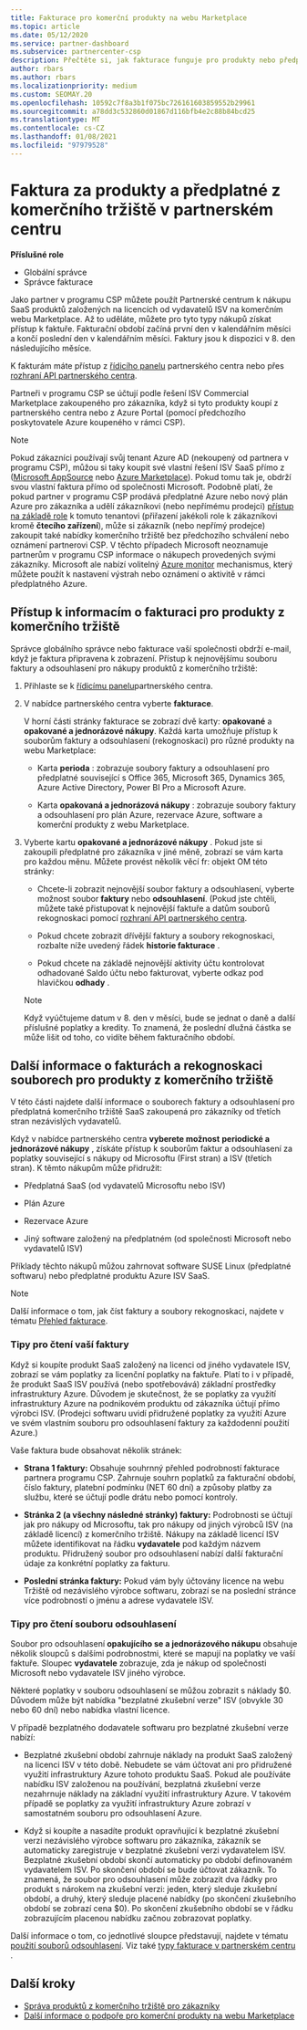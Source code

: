 ```yaml
---
title: Fakturace pro komerční produkty na webu Marketplace
ms.topic: article
ms.date: 05/12/2020
ms.service: partner-dashboard
ms.subservice: partnercenter-csp
description: Přečtěte si, jak fakturace funguje pro produkty nebo předplatné ISV SaaS zakoupené pro zákazníky z komerčního tržiště v partnerském centru.
author: rbars
ms.author: rbars
ms.localizationpriority: medium
ms.custom: SEOMAY.20
ms.openlocfilehash: 10592c7f8a3b1f075bc726161603859552b29961
ms.sourcegitcommit: a78dd3c532860d01867d116bfb4e2c88b84bcd25
ms.translationtype: MT
ms.contentlocale: cs-CZ
ms.lasthandoff: 01/08/2021
ms.locfileid: "97979528"
---
```

# <a name="billing-for-commercial-marketplace-products-and-subscriptions-in-partner-center"></a>Faktura za produkty a předplatné z komerčního tržiště v partnerském centru


**Příslušné role**

- Globální správce
- Správce fakturace

Jako partner v programu CSP můžete použít Partnerské centrum k nákupu SaaS produktů založených na licencích od vydavatelů ISV na komerčním webu Marketplace. Až to uděláte, můžete pro tyto typy nákupů získat přístup k faktuře. Fakturační období začíná první den v kalendářním měsíci a končí poslední den v kalendářním měsíci. Faktury jsou k dispozici v 8. den následujícího měsíce.

K fakturám máte přístup z [řídicího panelu](https://partner.microsoft.com/dashboard/) partnerského centra nebo přes [rozhraní API partnerského centra](/partner-center/develop/).

Partneři v programu CSP se účtují podle řešení ISV Commercial Marketplace zakoupeného pro zákazníka, když si tyto produkty koupí z partnerského centra nebo z Azure Portal (pomocí předchozího poskytovatele Azure koupeného v rámci CSP).

>[!NOTE]
>Pokud zákazníci používají svůj tenant Azure AD (nekoupený od partnera v programu CSP), můžou si taky koupit své vlastní řešení ISV SaaS přímo z ([Microsoft AppSource](https://appsource.microsoft.com/) nebo [Azure Marketplace](https://azuremarketplace.microsoft.com/)). Pokud tomu tak je, obdrží svou vlastní faktura přímo od společnosti Microsoft. Podobně platí, že pokud partner v programu CSP prodává předplatné Azure nebo nový plán Azure pro zákazníka a udělí zákazníkovi (nebo nepřímému prodejci) [přístup na základě role](/azure/role-based-access-control/built-in-roles) k tomuto tenantovi (přiřazení jakékoli role k zákazníkovi kromě **čtecího zařízení**), může si zákazník (nebo nepřímý prodejce) zakoupit také nabídky komerčního tržiště bez předchozího schválení nebo oznámení partnerovi CSP. V těchto případech Microsoft neoznamuje partnerům v programu CSP informace o nákupech provedených svými zákazníky. Microsoft ale nabízí volitelný [Azure monitor](/azure/azure-monitor/platform/alerts-activity-log) mechanismus, který můžete použít k nastavení výstrah nebo oznámení o aktivitě v rámci předplatného Azure.

## <a name="access-billing-information-for-commercial-marketplace-products"></a>Přístup k informacím o fakturaci pro produkty z komerčního tržiště

Správce globálního správce nebo fakturace vaší společnosti obdrží e-mail, když je faktura připravena k zobrazení. Přístup k nejnovějšímu souboru faktury a odsouhlasení pro nákupy produktů z komerčního tržiště:

1. Přihlaste se k [řídicímu panelu](https://partner.microsoft.com/dashboard/)partnerského centra.

2. V nabídce partnerského centra vyberte **fakturace**. 

    V horní části stránky fakturace se zobrazí dvě karty: **opakované** a **opakované a jednorázové nákupy**. Každá karta umožňuje přístup k souborům faktury a odsouhlasení (rekognoskaci) pro různé produkty na webu Marketplace:

    - Karta **perioda** : zobrazuje soubory faktury a odsouhlasení pro předplatné související s Office 365, Microsoft 365, Dynamics 365, Azure Active Directory, Power BI Pro a Microsoft Azure.

    - Karta **opakovaná a jednorázová nákupy** : zobrazuje soubory faktury a odsouhlasení pro plán Azure, rezervace Azure, software a komerční produkty z webu Marketplace.
  
3. Vyberte kartu **opakované a jednorázové nákupy** . Pokud jste si zakoupili předplatné pro zákazníka v jiné měně, zobrazí se vám karta pro každou měnu. Můžete provést několik věcí fr: objekt OM této stránky:

    - Chcete-li zobrazit nejnovější soubor faktury a odsouhlasení, vyberte možnost soubor **faktury** nebo **odsouhlasení**. (Pokud jste chtěli, můžete také přistupovat k nejnovější faktuře a datům souborů rekognoskaci pomocí [rozhraní API partnerského centra](/partner-center/develop/).

    - Pokud chcete zobrazit dřívější faktury a soubory rekognoskaci, rozbalte níže uvedený řádek **historie fakturace** .

    - Pokud chcete na základě nejnovější aktivity účtu kontrolovat odhadované Saldo účtu nebo fakturovat, vyberte odkaz pod hlavičkou **odhady** .  

    >[!NOTE]
    > Když vyúčtujeme datum v 8. den v měsíci, bude se jednat o daně a další příslušné poplatky a kredity. To znamená, že poslední dlužná částka se může lišit od toho, co vidíte během fakturačního období.

## <a name="more-about-invoices-and-recon-files-for-commercial-marketplace-products"></a>Další informace o fakturách a rekognoskaci souborech pro produkty z komerčního tržiště

V této části najdete další informace o souborech faktury a odsouhlasení pro předplatná komerčního tržiště SaaS zakoupená pro zákazníky od třetích stran nezávislých vydavatelů.

Když v nabídce partnerského centra **vyberete možnost** **periodické a jednorázové nákupy** , získáte přístup k souborům faktur a odsouhlasení za poplatky související s nákupy od Microsoftu (First stran) a ISV (třetích stran). K těmto nákupům může přidružit:

- Předplatná SaaS (od vydavatelů Microsoftu nebo ISV)

- Plán Azure

- Rezervace Azure

- Jiný software založený na předplatném (od společnosti Microsoft nebo vydavatelů ISV)

Příklady těchto nákupů můžou zahrnovat software SUSE Linux (předplatné softwaru) nebo předplatné produktu Azure ISV SaaS.

>[!NOTE]
> Další informace o tom, jak číst faktury a soubory rekognoskaci, najdete v tématu [Přehled fakturace](billing.md).

### <a name="tips-on-reading-your-invoice"></a>Tipy pro čtení vaší faktury

Když si koupíte produkt SaaS založený na licenci od jiného vydavatele ISV, zobrazí se vám poplatky za licenční poplatky na faktuře. Platí to i v případě, že produkt SaaS ISV používá (nebo spotřebovává) základní prostředky infrastruktury Azure. Důvodem je skutečnost, že se poplatky za využití infrastruktury Azure na podnikovém produktu od zákazníka účtují přímo výrobci ISV. (Prodejci softwaru uvidí přidružené poplatky za využití Azure ve svém vlastním souboru pro odsouhlasení faktury za každodenní použití Azure.)

Vaše faktura bude obsahovat několik stránek:

- **Strana 1 faktury:** Obsahuje souhrnný přehled podrobností fakturace partnera programu CSP. Zahrnuje souhrn poplatků za fakturační období, číslo faktury, platební podmínku (NET 60 dní) a způsoby platby za službu, které se účtují podle drátu nebo pomocí kontroly.

- **Stránka 2 (a všechny následné stránky) faktury:** Podrobnosti se účtují jak pro nákupy od Microsoftu, tak pro nákupy od jiných výrobců ISV (na základě licencí) z komerčního tržiště. Nákupy na základě licencí ISV můžete identifikovat na řádku **vydavatele** pod každým názvem produktu. Přidružený soubor pro odsouhlasení nabízí další fakturační údaje za konkrétní poplatky za fakturu.

- **Poslední stránka faktury:** Pokud vám byly účtovány licence na webu Tržiště od nezávislého výrobce softwaru, zobrazí se na poslední stránce více podrobností o jménu a adrese vydavatele ISV.

### <a name="tips-on-reading-your-reconciliation-file"></a>Tipy pro čtení souboru odsouhlasení

Soubor pro odsouhlasení **opakujícího se a jednorázového nákupu** obsahuje několik sloupců s dalšími podrobnostmi, které se mapují na poplatky ve vaší faktuře. Sloupec **vydavatele** zobrazuje, zda je nákup od společnosti Microsoft nebo vydavatele ISV jiného výrobce.

Některé poplatky v souboru odsouhlasení se můžou zobrazit s náklady $0. Důvodem může být nabídka "bezplatné zkušební verze" ISV (obvykle 30 nebo 60 dní) nebo nabídka vlastní licence.

V případě bezplatného dodavatele softwaru pro bezplatné zkušební verze nabízí:

- Bezplatné zkušební období zahrnuje náklady na produkt SaaS založený na licenci ISV v této době. Nebudete se vám účtovat ani pro přidružené využití infrastruktury Azure tohoto produktu SaaS.  Pokud ale používáte nabídku ISV založenou na používání, bezplatná zkušební verze nezahrnuje náklady na základní využití infrastruktury Azure. V takovém případě se poplatky za využití infrastruktury Azure zobrazí v samostatném souboru pro odsouhlasení Azure.

- Když si koupíte a nasadíte produkt opravňující k bezplatné zkušební verzi nezávislého výrobce softwaru pro zákazníka, zákazník se automaticky zaregistruje v bezplatné zkušební verzi vydavatelem ISV. Bezplatné zkušební období skončí automaticky po období definovaném vydavatelem ISV. Po skončení období se bude účtovat zákazník. To znamená, že soubor pro odsouhlasení může zobrazit dva řádky pro produkt s nárokem na zkušební verzi: jeden, který sleduje zkušební období, a druhý, který sleduje placené nabídky (po skončení zkušebního období se zobrazí cena $0). Po skončení zkušebního období se v řádku zobrazujícím placenou nabídku začnou zobrazovat poplatky. 

Další informace o tom, co jednotlivé sloupce představují, najdete v tématu [použití souborů odsouhlasení](use-the-reconciliation-files.md). Viz také [typy fakturace v partnerském centru](billing-different-types.md) .

## <a name="next-steps"></a>Další kroky

- [Správa produktů z komerčního tržiště pro zákazníky](csp-commercial-marketplace-manage.md)
- [Další informace o podpoře pro komerční produkty na webu Marketplace](csp-commercial-marketplace-support.md)